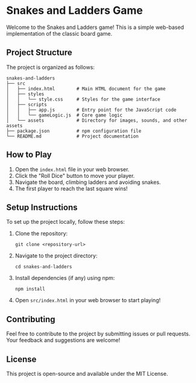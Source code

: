 # Snakes and Ladders Game

Welcome to the Snakes and Ladders game! This is a simple web-based implementation of the classic board game.

## Project Structure

The project is organized as follows:

```
snakes-and-ladders
├── src
│   ├── index.html        # Main HTML document for the game
│   ├── styles
│   │   └── style.css     # Styles for the game interface
│   ├── scripts
│   │   ├── app.js        # Entry point for the JavaScript code
│   │   └── gameLogic.js  # Core game logic
│   └── assets            # Directory for images, sounds, and other assets
├── package.json          # npm configuration file
└── README.md             # Project documentation
```

## How to Play

1. Open the `index.html` file in your web browser.
2. Click the "Roll Dice" button to move your player.
3. Navigate the board, climbing ladders and avoiding snakes.
4. The first player to reach the last square wins!

## Setup Instructions

To set up the project locally, follow these steps:

1. Clone the repository:
   ```
   git clone <repository-url>
   ```
2. Navigate to the project directory:
   ```
   cd snakes-and-ladders
   ```
3. Install dependencies (if any) using npm:
   ```
   npm install
   ```
4. Open `src/index.html` in your web browser to start playing!

## Contributing

Feel free to contribute to the project by submitting issues or pull requests. Your feedback and suggestions are welcome!

## License

This project is open-source and available under the MIT License.